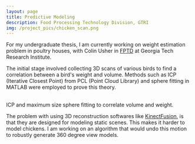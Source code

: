 ```yaml
---
layout: page
title: Predictive Modeling
description: Food Processing Technology Division, GTRI
img: /project_pics/chicken_scan.png
---
```


For my undergraduate thesis, I am currently working on weight estimation problem in poultry houses,
with Colin Usher in <a href="http://www.fptd.gatech.edu/robotics/grobot.html" target="blank"> FPTD</a>
at Georgia Tech Research Institute.

The initial stage involved collecting 3D scans of various birds to find a correlation
between a bird's weight and volume. Methods such as ICP (Iterative Closest Point) from
PCL (Point Cloud Library) and sphere fitting in MATLAB were employed to prove this theory.

<div class="img_row">
	<img class="col two" src="{{ site.baseurl }}/project_pics/icp.png" alt="" title="ICP matching"/>
	<img class="col one" src="{{ site.baseurl }}/project_pics/sphere_fit.png" alt="" title="Sphere fitting"/>
</div>
<div class="col three caption">
	ICP and maximum size sphere fitting to correlate volume and weight.
</div>

The problem with using 3D reconstruction softwares like
<a href="https://msdn.microsoft.com/en-us/library/dn188670.aspx" target="blank"> KinectFusion</a>,
is that they are designed for modeling static scenes. This makes it harder to model chickens. I am working on an
algorithm that would undo this motion to robustly generate 360 degree view models.
